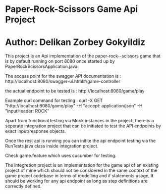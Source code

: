 # Paper-Rock-Scissors Game Api Project
# Author: Delikan Zorbey Gokyildiz

This project is an Api implementation of the paper-rock--scissors game that is by default running on port 8080 once started up by
PaperRockScissorsApplication.java.

The access point for the swagger API documentation is : http://localhost:8080/swagger-ui.html#/game-controller

the actual endpoint to be tested is : http://localhost:8080/game/play

Example curl command for testing : 
    curl -X GET "http://localhost:8080/game/play" -H "accept: application/json" -H "inputHeader: ROCK"
    
Apart from functional testing via Mock instances in the project, there is a seperate integration project that can be initiated to test the API endpoints by exact input/response objects. 

Once the rest api is running you can initite the api endpoint testing via the RunTests.java class inside integration project.

Check game.feature which uses cucumber for testing.

The integretion project is an implementation for the game api of an existing project of mine which should not be considered in the same context of the game project codebase in terms of modelling and if statements usage, It should be working for any api endpoint as long as step definitions are correctly defined.
